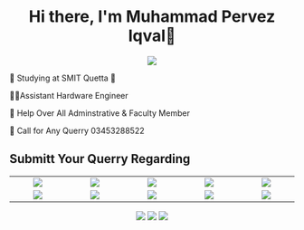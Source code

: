 <body>
  <div align="center">
    <h1> Hi there, I'm Muhammad Pervez Iqval👋<a href="https://hammad-air.github.io/hamza/"></h1>
  </div>
<p align="center">
<a href="https://github.com/hammad-air"><img src="https://readme-typing-svg.herokuapp.com/?lines=NLP+and+Web+Developer;Mern+Stack+Developer&font=Roboto&size=26&duration=3500&pause=500&center=true&width=500&height=50&color=eab676"></a>
	
<!-- ## My WordPress Course 
- [Mubashar Nouman](https://www.youtube.com/channel/UC6lUUWMyuiibsJzV8BNdaEQ)
 -->

🤵 Studying at SMIT Quetta 🤖
	
👨‍💻Assistant Hardware Engineer
	
💸 Help Over All Adminstrative & Faculty Member

📧  Call for Any Querry 03453288522
 
<h2>Submitt Your Querry Regarding</h2>

<table width="100">
<tr>
    <td align='center' width="200">
        <img src="https://img.drz.lazcdn.com/static/pk/p/df8552587745725e713f77305a37e78e.jpg_720x720q80.jpg" />
    </td>

  <td align='center' width="200">
        <img src="https://m.media-amazon.com/images/I/71YO6nI8d0L._AC_SL1500_.jpg"  >
    </td>
 <td align='center' width="200">
        <img src="https://images-cdn.ubuy.co.in/65372d0b5c1c3c4e916aac9c-upgraded-telephone-corded-phone-dual.jpg">
    </td>
 <td align='center' width="200">
        <img src="https://m.media-amazon.com/images/I/61kItvCzk+L._AC_SL1001_.jpg">
    </td>
 <td align='center' width="200">
        <img src="https://encrypted-tbn0.gstatic.com/images?q=tbn:ANd9GcS7L2CcfjFlhBToNx2YZCv9UhZDUlyxzAyjug&s">
    </td>
 
</tr>
 
<tr>
    <td align='center'>
                <img src="https://encrypted-tbn0.gstatic.com/images?q=tbn:ANd9GcRQdstjtvFWCFEBVMpPc1sgwi6crqZio6Q4vw&s">
    </td>
    <td align='center'>
        <img src="https://firebasestorage.googleapis.com/v0/b/foodapp-lqii.appspot.com/o/internee.pk%20raphics%2Faws.png?alt=media&token=e52f5663-5727-412e-8f03-03c7a3adc4fe">
    </td>
 <td align='center'>
        <img src="https://firebasestorage.googleapis.com/v0/b/foodapp-lqii.appspot.com/o/internee.pk%20raphics%2F1_44fD_VXcqw2kDWublQLONw.jpg?alt=media&token=352d5775-d1a4-4809-b40b-168a05e8b553" >
    </td>
     <td align='center'>
        <img src="https://firebasestorage.googleapis.com/v0/b/foodapp-lqii.appspot.com/o/internee.pk%20raphics%2FPinecone-Primary-Logo-White.png?alt=media&token=83a42d53-6832-4da8-b5ee-db7fb310b4a7">
    </td>    
    <td align='center'>
        <img src="https://github.com/abranhe/programming-languages-logos/blob/master/src/javascript/javascript.svg">
    </td>
</tr>

</table>
</p>
<p align="center">
<a href="https://www.linkedin.com/in/hammad-nadeem-6673981b5/"><img src="https://img.shields.io/badge/-Hammad%20Sheikh-0077B5?style=flat&logo=Linkedin&logoColor=white"/></a>
<a href="mailto:std-hamza@gmail.com"><img src="https://img.shields.io/badge/-hamzasajid@gmail.com-D14836?style=flat&logo=Gmail&logoColor=white"/></a>
<a href="https://www.instagram.com/hammad2980/"><img src="https://img.shields.io/badge/-@hamzasajid-E4405F?style=flat&logo=Instagram&logoColor=white"/></a>
 </p>
 
<br>

